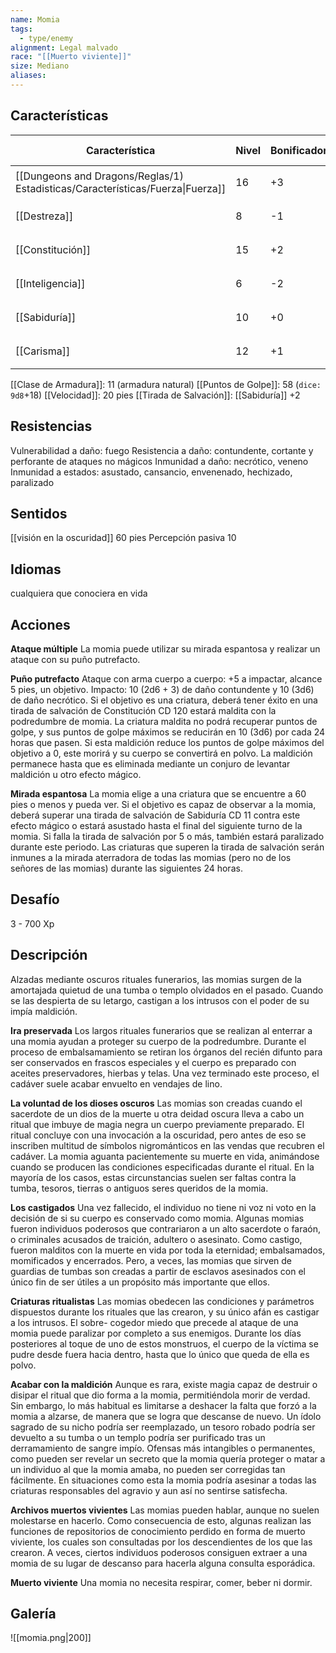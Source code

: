 ```yaml
---
name: Momia
tags:
  - type/enemy
alignment: Legal malvado
race: "[[Muerto viviente]]"
size: Mediano
aliases:
---
```


## Características

| Característica                                                                 | Nivel | Bonificador | Lanzar dado      |
| ------------------------------------------------------------------------------ | ----- | ----------- | ---------------- |
| [[Dungeons and Dragons/Reglas/1) Estadisticas/Características/Fuerza\|Fuerza]] | 16    | +3          | `dice: 1d20 + 0` |
| [[Destreza]]                                                                   | 8     | -1          | `dice: 1d20 + 0` |
| [[Constitución]]                                                               | 15    | +2          | `dice: 1d20 + 0` |
| [[Inteligencia]]                                                               | 6     | -2          | `dice: 1d20 + 0` |
| [[Sabiduría]]                                                                  | 10    | +0          | `dice: 1d20 + 0` |
| [[Carisma]]                                                                    | 12    | +1          | `dice: 1d20 + 0` |

[[Clase de Armadura]]: 11 (armadura natural)
[[Puntos de Golpe]]: 58 (`dice: 9d8`+18)
[[Velocidad]]: 20 pies
[[Tirada de Salvación]]: [[Sabiduría]] +2

## Resistencias

Vulnerabilidad a daño: fuego
Resistencia a daño: contundente, cortante y perforante de ataques no mágicos
Inmunidad a daño: necrótico, veneno
Inmunidad a estados: asustado, cansancio, envenenado, hechizado, paralizado

## Sentidos

[[visión en la oscuridad]] 60 pies
Percepción pasiva 10

## Idiomas

cualquiera que conociera en vida

## Acciones

**Ataque múltiple**
La momia puede utilizar su mirada espantosa y realizar un ataque con su puño putrefacto.

**Puño putrefacto**
Ataque con arma cuerpo a cuerpo: +5 a impactar, alcance 5 pies, un objetivo. Impacto: 10 (2d6 + 3) de daño contundente y 10 (3d6) de daño necrótico. Si el objetivo es una criatura, deberá tener éxito en una tirada de salvación de Constitución CD 120 estará maldita con la podredumbre de momia. La criatura maldita no podrá recuperar puntos de golpe, y sus puntos de golpe máximos se reducirán en 10 (3d6) por cada 24 horas que pasen. Si esta maldición reduce los puntos de golpe máximos del objetivo a 0, este morirá y su cuerpo se convertirá en polvo. La maldición permanece hasta que es eliminada mediante un conjuro de levantar maldición u otro efecto mágico.

**Mirada espantosa**
La momia elige a una criatura que se encuentre a 60 pies o menos y pueda ver. Si el objetivo es capaz de observar a la momia, deberá superar una tirada de salvación de Sabiduría CD 11 contra este efecto mágico o estará asustado hasta el final del siguiente turno de la momia. Si falla la tirada de salvación por 5 o más, también estará paralizado durante este periodo. Las criaturas que superen la tirada de salvación serán inmunes a la mirada aterradora de todas las momias (pero no de los señores de las momias) durante las siguientes 24 horas.

## Desafío

3 - 700 Xp

## Descripción

Alzadas mediante oscuros rituales funerarios, las momias surgen de la amortajada quietud de una tumba o templo olvidados en el pasado. Cuando se las despierta de su letargo, castigan a los intrusos con el poder de su impía maldición. 

**Ira preservada**
Los largos rituales funerarios que se realizan al enterrar a una momia ayudan a proteger su cuerpo de la podredumbre. Durante el proceso de embalsamamiento se retiran los órganos del recién difunto para ser conservados en frascos especiales y el cuerpo es preparado con aceites preservadores, hierbas y telas. Una vez terminado este proceso, el cadáver suele acabar envuelto en vendajes de lino.

**La voluntad de los dioses oscuros**
Las momias son creadas cuando el sacerdote de un dios de la muerte u otra deidad oscura lleva a cabo un ritual que imbuye de magia negra un cuerpo previamente preparado. El ritual concluye con una invocación a la oscuridad, pero antes de eso se inscriben multitud de símbolos nigrománticos en las vendas que recubren el cadáver. La momia aguanta pacientemente su muerte en vida, animándose cuando se producen las condiciones especificadas durante el ritual. En la mayoría de los casos, estas circunstancias suelen ser faltas contra la tumba, tesoros, tierras o antiguos seres queridos de la momia.

**Los castigados**
Una vez fallecido, el individuo no tiene ni voz ni voto en la decisión de si su cuerpo es conservado como momia. Algunas momias fueron individuos poderosos que contrariaron a un alto sacerdote o faraón, o criminales acusados de traición, adultero o asesinato. Como castigo, fueron malditos con la muerte en vida por toda la eternidad; embalsamados, momificados y encerrados. Pero, a veces, las momias que sirven de guardias de tumbas son creadas a partir de esclavos asesinados con el único fin de ser útiles a un propósito más importante que ellos.

**Criaturas ritualistas**
Las momias obedecen las condiciones y parámetros dispuestos durante los rituales que las
crearon, y su único afán es castigar a los intrusos. El sobre- cogedor miedo que precede al ataque de una momia puede paralizar por completo a sus enemigos. Durante los días posteriores al toque de uno de estos monstruos, el cuerpo de la víctima se pudre desde fuera hacia dentro, hasta que lo único que queda de ella es polvo.

**Acabar con la maldición**
Aunque es rara, existe magia capaz de destruir o disipar el ritual que dio forma a la momia, permitiéndola morir de verdad. Sin embargo, lo más habitual es limitarse a deshacer la falta que forzó a la momia a alzarse, de manera que se logra que descanse de nuevo. Un ídolo sagrado de su nicho podría ser reemplazado, un tesoro robado podría ser devuelto a su tumba o un templo podría ser purificado tras un derramamiento de sangre impío.
Ofensas más intangibles o permanentes, como pueden ser revelar un secreto que la momia quería proteger o matar a un individuo al que la momia amaba, no pueden ser corregidas tan fácilmente. En situaciones como esta la momia podría asesinar a todas las criaturas responsables del agravio y aun así no sentirse satisfecha.

**Archivos muertos vivientes**
Las momias pueden hablar, aunque no suelen molestarse en hacerlo. Como consecuencia de esto, algunas realizan las funciones de repositorios de conocimiento perdido en forma de muerto viviente, los cuales son consultadas por los descendientes de los que las crearon. A veces, ciertos individuos poderosos consiguen extraer a una momia de su lugar de descanso para hacerla alguna consulta esporádica.

**Muerto viviente**
Una momia no necesita respirar, comer, beber ni dormir.

## Galería

![[momia.png|200]]